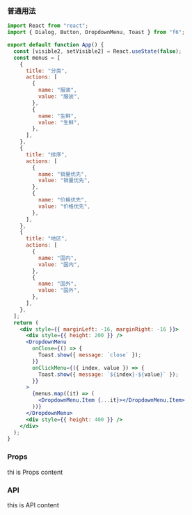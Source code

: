 <div class="block-panel">
      <script>var code =`import React from "react";
import { Dialog, Button, DropdownMenu, Toast } from "f6";

export default function App() {
  const [visible2, setVisible2] = React.useState(false);
  const menus = [
    {
      title: "分类",
      actions: [
        {
          name: "服装",
          value: "服装",
        },
        {
          name: "生鲜",
          value: "生鲜",
        },
      ],
    },
    {
      title: "排序",
      actions: [
        {
          name: "销量优先",
          value: "销量优先",
        },
        {
          name: "价格优先",
          value: "价格优先",
        },
      ],
    },
    {
      title: "地区",
      actions: [
        {
          name: "国内",
          value: "国内",
        },
        {
          name: "国外",
          value: "国外",
        },
      ],
    },
  ];
  return (
    <div style={{ marginLeft: -16, marginRight: -16 }}>
      <div style={{ height: 200 }} />
      <DropdownMenu
        onClose={() => {
          Toast.show({ message: `close` });
        }}
        onClickMenu={({ index, value }) => {
          Toast.show({ message: `${index}-${value}` });
        }}
      >
        {menus.map((it) => (
          <DropdownMenu.Item {...it}></DropdownMenu.Item>
        ))}
      </DropdownMenu>
      <div style={{ height: 400 }} />
    </div>
  );
}
`; console.log(code)</script>
      <h3>普通用法</h3>

```jsx
import React from "react";
import { Dialog, Button, DropdownMenu, Toast } from "f6";

export default function App() {
  const [visible2, setVisible2] = React.useState(false);
  const menus = [
    {
      title: "分类",
      actions: [
        {
          name: "服装",
          value: "服装",
        },
        {
          name: "生鲜",
          value: "生鲜",
        },
      ],
    },
    {
      title: "排序",
      actions: [
        {
          name: "销量优先",
          value: "销量优先",
        },
        {
          name: "价格优先",
          value: "价格优先",
        },
      ],
    },
    {
      title: "地区",
      actions: [
        {
          name: "国内",
          value: "国内",
        },
        {
          name: "国外",
          value: "国外",
        },
      ],
    },
  ];
  return (
    <div style={{ marginLeft: -16, marginRight: -16 }}>
      <div style={{ height: 200 }} />
      <DropdownMenu
        onClose={() => {
          Toast.show({ message: `close` });
        }}
        onClickMenu={({ index, value }) => {
          Toast.show({ message: `${index}-${value}` });
        }}
      >
        {menus.map((it) => (
          <DropdownMenu.Item {...it}></DropdownMenu.Item>
        ))}
      </DropdownMenu>
      <div style={{ height: 400 }} />
    </div>
  );
}
```
</div>

### Props

thi is Props content

### API

this is API content